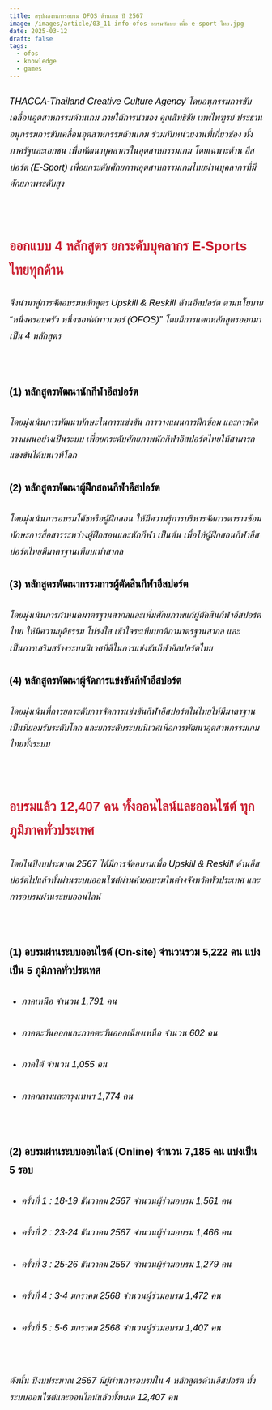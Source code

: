 ```yaml
---
title: สรุปผลงานการอบรม OFOS ด้านเกม ปี 2567
image: /images/article/03_11-info-ofos-อบรมทักษะ-เพื่อ-e-sport-ไทย.jpg
date: 2025-03-12
draft: false
tags:
  - ofos
  - knowledge
  - games
---
```

<style>
    body {
        color: black;
    }

    h3 {
        color: #ca2031;
        font-family: "IBM Plex Sans Thai", sans-serif;
        font-weight: bold;
        font-size: 26px;
        line-height: 1.8;
    }

    h4 {
        color: black;
        font-family: "IBM Plex Sans Thai", sans-serif;
        font-weight: bold;
        font-size: 20px;
        line-height: 1.8;
    }

h5 {
        color: black;
        font-family: "sarabun", sans-serif;
        font-weight: lighter;
        font-size: 18px;
        line-height: 1.8;
    }
</style>

##### THACCA-Thailand Creative Culture Agency โดยอนุกรรมการขับเคลื่อนอุตสาหกรรมด้านเกม ภายใต้การนำของ คุณสิทธิชัย เทพไพฑูรย์ ประธานอนุกรรมการขับเคลื่อนอุตสาหกรรมด้านเกม ร่วมกับหน่วยงานที่เกี่ยวข้อง ทั้งภาครัฐและเอกชน เพื่อพัฒนาบุคลากรในอุตสาหกรรมเกม โดยเฉพาะด้าน อีสปอร์ต (E-Sport) เพื่อยกระดับศักยภาพอุตสาหกรรมเกมไทยผ่านบุคลากรที่มีศักยภาพระดับสูง

<p><br></p>

### ออกแบบ 4 หลักสูตร ยกระดับบุคลากร E-Sports ไทยทุกด้าน

##### จึงนำมาสู่การจัดอบรมหลักสูตร Upskill & Reskill ด้านอีสปอร์ต ตามนโยบาย “หนึ่งครอบครัว หนึ่งซอฟต์พาวเวอร์ (OFOS)” โดยมีการแตกหลักสูตรออกมาเป็น 4 หลักสูตร

<p><br></p>

#### (1)  หลักสูตรพัฒนานักกีฬาอีสปอร์ต 

##### โดยมุ่งเน้นการพัฒนาทักษะในการแข่งขัน การวางแผนการฝึกซ้อม และการคิดวางแผนอย่างเป็นระบบ เพื่อยกระดับศักยภาพนักกีฬาอีสปอร์ตไทยให้สามารถแข่งขันได้บนเวทีโลก

#### (2)  หลักสูตรพัฒนาผู้ฝึกสอนกีฬาอีสปอร์ต 

##### โดยมุ่งเน้นการอบรมโค้ชหรือผู้ฝึกสอน ให้มีความรู้การบริหารจัดการตารางซ้อม ทักษะการสื่อสารระหว่างผู้ฝึกสอนและนักกีฬา เป็นต้น เพื่อให้ผู้ฝึกสอนกีฬาอีสปอร์ตไทยมีมาตรฐานเทียบเท่าสากล

#### (3)  หลักสูตรพัฒนากรรมการผู้ตัดสินกีฬาอีสปอร์ต 

##### โดยมุ่งเน้นการกำหนดมาตรฐานสากลและเพิ่มศักยภาพแก่ผู้ตัดสินกีฬาอีสปอร์ตไทย ให้มีความยุติธรรม โปร่งใส เข้าใจระเบียบกติกามาตรฐานสากล และเป็นการเสริมสร้างระบบนิเวศที่ดีในการแข่งขันกีฬาอีสปอร์ตไทย

#### (4)  หลักสูตรพัฒนาผู้จัดการแข่งขันกีฬาอีสปอร์ต 

##### โดยมุ่งเน้นที่การยกระดับการจัดการแข่งขันกีฬาอีสปอร์ตในไทยให้มีมาตรฐาน เป็นที่ยอมรับระดับโลก และยกระดับระบบนิเวศเพื่อการพัฒนาอุตสาหกรรมเกมไทยทั้งระบบ

<p><br></p>

### อบรมแล้ว 12,407 คน ทั้งออนไลน์และออนไซต์ ทุกภูมิภาคทั่วประเทศ

##### โดยในปีงบประมาณ 2567 ได้มีการจัดอบรมเพื่อ Upskill & Reskill ด้านอีสปอร์ตไปแล้วทั้งผ่านระบบออนไซต์ผ่านค่ายอบรมในต่างจังหวัดทั่วประเทศ และการอบรมผ่านระบบออนไลน์

<p><br></p>

#### (1) อบรมผ่านระบบออนไซต์ (On-site) จำนวนรวม 5,222 คน แบ่งเป็น 5 ภูมิภาคทั่วประเทศ

* ##### ภาคเหนือ จำนวน 1,791 คน
* ##### ภาคตะวันออกและภาคตะวันออกเฉียงเหนือ จำนวน 602 คน
* ##### ภาคใต้ จำนวน 1,055 คน
* ##### ภาคกลางและกรุงเทพฯ 1,774 คน

<p><br></p>

#### (2) อบรมผ่านระบบออนไลน์ (Online) จำนวน 7,185 คน แบ่งเป็น 5 รอบ

* ##### ครั้งที่ 1 : 18-19 ธันวาคม 2567 จำนวนผู้ร่วมอบรม 1,561 คน
* ##### ครั้งที่ 2 : 23-24 ธันวาคม 2567 จำนวนผู้ร่วมอบรม 1,466 คน
* ##### ครั้งที่ 3 : 25-26 ธันวาคม 2567 จำนวนผู้ร่วมอบรม 1,279 คน
* ##### ครั้งที่ 4 : 3-4 มกราคม 2568 จำนวนผู้ร่วมอบรม 1,472 คน
* ##### ครั้งที่ 5 : 5-6 มกราคม 2568 จำนวนผู้ร่วมอบรม 1,407 คน

<p><br></p>

##### ดังนั้น ปีงบประมาณ 2567 มีผู้ผ่านการอบรมใน 4 หลักสูตรด้านอีสปอร์ต ทั้งระบบออนไซต์และออนไลน์แล้วทั้งหมด 12,407 คน
